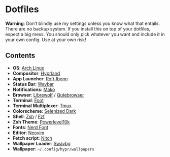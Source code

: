 # Dotfiles

**Warning**: Don’t blindly use my settings unless you know what that entails. There are no backup system. If you install this on top of your dotfiles, expect a big mess. You should only pick whatever you want and include it in your own config. Use at your own risk!

## Contents
- **OS**: [Arch Linux](https://archlinux.org/)
- **Compositor**: [Hyprland](https://github.com/hyprwm/Hyprland)
- **App Launcher**: [Rofi-lbonn](https://github.com/lbonn/rofi)
- **Status Bar**: [Waybar](https://github.com/Alexays/Waybar)
- **Notifications**: [Mako](https://github.com/emersion/mako)
- **Browser**: [Librewolf](https://librewolf.net/) / [Qutebrowser](https://qutebrowser.org/)
- **Terminal**: [Foot](https://codeberg.org/dnkl/foot)
- **Terminal Multiplexer**: [Tmux](https://github.com/tmux/tmux)
- **Colorscheme**: [Selenized Dark](https://github.com/jan-warchol/selenized)
- **Shell**: [Zsh](https://github.com/zsh-users) / [Fzf](https://github.com/junegunn/fzf)
- **Zsh Theme**: [Powerlevel10k](https://github.com/romkatv/powerlevel10k)
- **Fonts**: [Nerd Font](https://www.nerdfonts.com/)
- **Editor**: [Neovim](https://github.com/neovim/neovim)
- **Fetch script**: [Nitch](https://github.com/unxsh/nitch)
- **Wallpaper Loader**: [Swaybg](https://github.com/swaywm/swaybg)
- **Wallpaper**: `~/.config/hypr/wallpapers`
